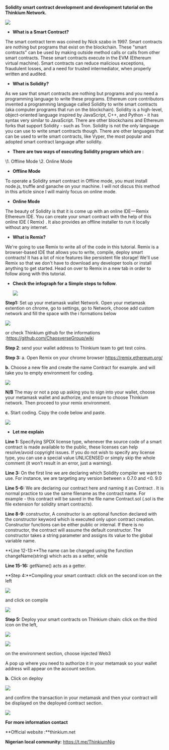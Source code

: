 **Solidity smart contract development and development tutorial on the Thinkium Network.**

![](https://s3-us-west-2.amazonaws.com/t-chain-data/dev/1649765116307.jpeg)

- **What is a Smart Contract?**

The smart contract term was coined by Nick szabo in 1997. Smart contracts  are nothing but programs that exist on the blockchain. These "smart  contracts" can be used by making outside method calls or calls from  other smart contracts. These smart contracts execute in the EVM  (Ethereum virtual machine). Smart contracts can reduce malicious  exceptions, fraudulent losses, and a need for trusted intermediator,  when properly written and audited.

- **What is Solidity?**

As we saw that smart contracts are nothing but programs and you need a  programming language to write these programs. Ethereum core contributors invented a programming language called Solidity to write smart  contracts (aka computer programs that run on the blockchain). Solidity  is a high-level, object-oriented language inspired by JavaScript, C++,  and Python - it has syntax very similar to JavaScript. There are other  blockchains and Ethereum forks that support Solidity - such as Tron.  Solidity is not the only language you can use to write smart contracts  though. There are other languages that can be used to write smart  contracts, like Vyper, the most popular and adopted smart contract  language after solidity.

- **There are two ways of executing Solidity program which are :**

\1. Offline Mode 
\2. Online Mode

- **Offline Mode**

To operate a Solidity smart contract in Offline mode, you must install node.js, truffle and ganache on your machine.
I will not discus this method in this article since I will mainly focus on online mode.

- **Online Mode**

The beauty of Solidity is that it is come up with an online IDE — Remix  Ethereum IDE. You can create your smart contract with the help of this  online IDE ( Remix) . It also provides an offline installer to run it  locally without any internet.

- **What is Remix?**

We're going to use Remix to write all of the code in this tutorial. Remix is a browser-based IDE that allows you to write, compile, deploy smart  contracts! It has a lot of nice features like persistent file storage!  We'll use Remix so that we don't have to download any developer tools or install anything to get started. Head on over to Remix in a new tab in  order to follow along with this tutorial.

- **Check the infograph for a** 
  **Simple steps to follow**.

  ![](https://s3-us-west-2.amazonaws.com/t-chain-data/dev/1649764792796.jpeg)

**Step1:** Set up your metamask wallet
Network. 
Open your metamask extention on chrome, go to settings, go to Network,  choose add custom network and fill the space with the i formations below

![](https://s3-us-west-2.amazonaws.com/t-chain-data/dev/1649765223587.jpeg)

or check Thinkium github for the informations :https://github.com/ChaosverseGroup/wiki

**Step 2**: send your wallet address to Thinkium team to get test coins.

**Step 3:** a. Open Remix on your chrome browser https://remix.ethereum.org/

**b.** Choose a new file and create the name Contract for example. and will take you to empty environment for coding.

![](https://s3-us-west-2.amazonaws.com/t-chain-data/dev/1649765603402.jpeg)

**N/B** The may or not a pop up asking you to sign into your wallet, choose  your metamask wallet and authorize, and ensure to choose Thinkium  network. Then proceed to your remix environment.

**c.** Start coding. Copy the code below and paste.

![](https://s3-us-west-2.amazonaws.com/t-chain-data/dev/1649766134569.jpeg)

- **Let me explain**

**Line 1:** Specifying SPDX license type, whenever the source code of a smart  contract is made available to the public, these licenses can help  resolve/avoid copyright issues. If you do not wish to specify any  license type, you can use a special value UNLICENSED or simply skip the  whole comment (it won’t result in an error, just a warning).

**Line 3:** On the first line we are declaring which Solidity compiler we want to  use. For instance, we are targeting any version between ≥ 0.7.0 and  <0. 9.0

**Line 5-6:** We are declaring our contract here and naming it as Contract . It is  normal practice to use the same filename as the contract name. For  example - this contract will be saved in the file name Contract.sol  (.sol is the file extension for solidity smart contracts).

**Line 8-9:** constructor, A constructor is an optional function declared with the  constructor keyword which is executed only upon contract creation.  Constructor functions can be either public or internal. If there is no  constructor, the contract will assume the default constructor.
The constructor takes a string parameter and assigns its value to the global variable name.

**Line 12-13:**The name can be changed using the function
changeName(string) which acts as a setter, while

**Line 15-16:** getName() acts as a getter.

**Step 4:**Compiling your smart contract: click on the second icon on the left

![](https://s3-us-west-2.amazonaws.com/t-chain-data/dev/1649766134569.jpeg)

and click on compile

![](https://s3-us-west-2.amazonaws.com/t-chain-data/dev/1649766568730.jpeg)

**Step 5:** Deploy your smart contracts on Thinkium chain: click on the third icon on the left,

![](https://s3-us-west-2.amazonaws.com/t-chain-data/dev/1649766701673.jpeg)

![](https://s3-us-west-2.amazonaws.com/t-chain-data/dev/1649766784385.jpeg)

on the environment section, choose injected Web3

A pop up where you need to authorize it in your metamask so your wallet address will appear on the account section.

**b.** Click on deploy

![](https://s3-us-west-2.amazonaws.com/t-chain-data/dev/1649766873672.jpeg)

and confirm the transaction in your metamask and then your contract will be displayed on the deployed contract section.

![](https://s3-us-west-2.amazonaws.com/t-chain-data/dev/1649766975712.jpeg)

**For more information contact**

**Official website :**thinkium.net

**Nigerian local community:** https://t.me/ThinkiumNig